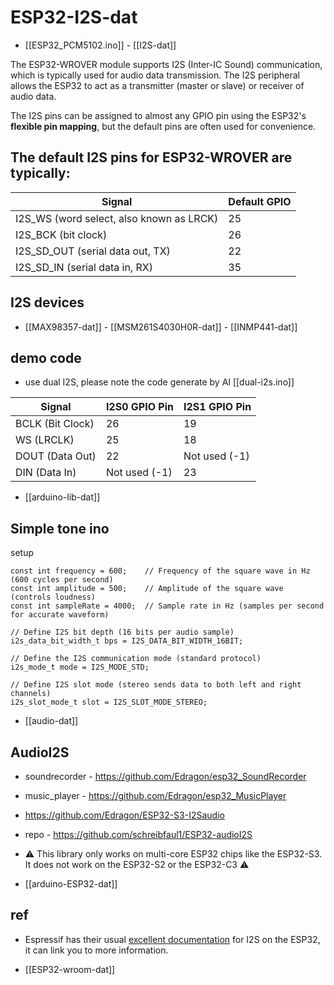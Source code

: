 
# ESP32-I2S-dat

- [[ESP32_PCM5102.ino]] - [[I2S-dat]]


The ESP32-WROVER module supports I2S (Inter-IC Sound) communication, which is typically used for audio data transmission. The I2S peripheral allows the ESP32 to act as a transmitter (master or slave) or receiver of audio data.

The I2S pins can be assigned to almost any GPIO pin using the ESP32's **flexible pin mapping**, but the default pins are often used for convenience.


## The default I2S pins for ESP32-WROVER are typically:

| Signal                                   | Default GPIO |
| ---------------------------------------- | ------------ |
| I2S_WS (word select, also known as LRCK) | 25           |
| I2S_BCK (bit clock)                      | 26           |
| I2S_SD_OUT (serial data out, TX)         | 22           |
| I2S_SD_IN (serial data in, RX)           | 35           |





## I2S devices 

- [[MAX98357-dat]] - [[MSM261S4030H0R-dat]] - [[INMP441-dat]]


## demo code 

- use dual I2S, please note the code generate by AI [[dual-i2s.ino]]

| **Signal**       | **I2S0 GPIO Pin** | **I2S1 GPIO Pin** |
| ---------------- | ----------------- | ----------------- |
| BCLK (Bit Clock) | 26                | 19                |
| WS (LRCLK)       | 25                | 18                |
| DOUT (Data Out)  | 22                | Not used (-1)     |
| DIN (Data In)    | Not used (-1)     | 23                |

- [[arduino-lib-dat]]


## Simple tone ino

setup 

    const int frequency = 600;    // Frequency of the square wave in Hz (600 cycles per second)
    const int amplitude = 500;    // Amplitude of the square wave (controls loudness)
    const int sampleRate = 4000;  // Sample rate in Hz (samples per second for accurate waveform)

    // Define I2S bit depth (16 bits per audio sample)
    i2s_data_bit_width_t bps = I2S_DATA_BIT_WIDTH_16BIT;  

    // Define the I2S communication mode (standard protocol)
    i2s_mode_t mode = I2S_MODE_STD;  

    // Define I2S slot mode (stereo sends data to both left and right channels)
    i2s_slot_mode_t slot = I2S_SLOT_MODE_STEREO;  


- [[audio-dat]]


## AudioI2S

- soundrecorder - https://github.com/Edragon/esp32_SoundRecorder
- music_player - https://github.com/Edragon/esp32_MusicPlayer
- https://github.com/Edragon/ESP32-S3-I2Saudio


- repo - https://github.com/schreibfaul1/ESP32-audioI2S
- ⚠️ This library only works on multi-core ESP32 chips like the ESP32-S3. It does not work on the ESP32-S2 or the ESP32-C3 ⚠️

- [[arduino-ESP32-dat]]


## ref 

- Espressif has their usual [excellent documentation](https://docs.espressif.com/projects/esp-idf/en/latest/esp32/api-reference/peripherals/i2s.html) for I2S on the ESP32, it can link you to more information.

- [[ESP32-wroom-dat]]